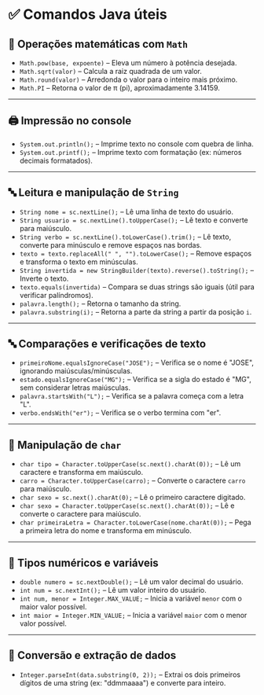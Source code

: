 # ✅ Comandos Java úteis

## 🔢 Operações matemáticas com `Math`
- `Math.pow(base, expoente)` – Eleva um número à potência desejada.
- `Math.sqrt(valor)` – Calcula a raiz quadrada de um valor.
- `Math.round(valor)` – Arredonda o valor para o inteiro mais próximo.
- `Math.PI` – Retorna o valor de π (pi), aproximadamente 3.14159.

---

## 🖨️ Impressão no console
- `System.out.println();` – Imprime texto no console com quebra de linha.
- `System.out.printf();` – Imprime texto com formatação (ex: números decimais formatados).

---

## 🔤 Leitura e manipulação de `String`
- `String nome = sc.nextLine();` – Lê uma linha de texto do usuário.
- `String usuario = sc.nextLine().toUpperCase();` – Lê texto e converte para maiúsculo.
- `String verbo = sc.nextLine().toLowerCase().trim();` – Lê texto, converte para minúsculo e remove espaços nas bordas.
- `texto = texto.replaceAll(" ", "").toLowerCase();` – Remove espaços e transforma o texto em minúsculas.
- `String invertida = new StringBuilder(texto).reverse().toString();` – Inverte o texto.
- `texto.equals(invertida)` – Compara se duas strings são iguais (útil para verificar palíndromos).
- `palavra.length();` – Retorna o tamanho da string.
- `palavra.substring(i);` – Retorna a parte da string a partir da posição `i`.

---

## 🔤 Comparações e verificações de texto
- `primeiroNome.equalsIgnoreCase("JOSE");` – Verifica se o nome é "JOSE", ignorando maiúsculas/minúsculas.
- `estado.equalsIgnoreCase("MG");` – Verifica se a sigla do estado é "MG", sem considerar letras maiúsculas.
- `palavra.startsWith("L");` – Verifica se a palavra começa com a letra "L".
- `verbo.endsWith("er");` – Verifica se o verbo termina com "er".

---

## 🔡 Manipulação de `char`
- `char tipo = Character.toUpperCase(sc.next().charAt(0));` – Lê um caractere e transforma em maiúsculo.
- `carro = Character.toUpperCase(carro);` – Converte o caractere `carro` para maiúsculo.
- `char sexo = sc.next().charAt(0);` – Lê o primeiro caractere digitado.
- `char sexo = Character.toUpperCase(sc.next().charAt(0));` – Lê e converte o caractere para maiúsculo.
- `char primeiraLetra = Character.toLowerCase(nome.charAt(0));` – Pega a primeira letra do nome e transforma em minúsculo.

---

## 🔢 Tipos numéricos e variáveis
- `double numero = sc.nextDouble();` – Lê um valor decimal do usuário.
- `int num = sc.nextInt();` – Lê um valor inteiro do usuário.
- `int num, menor = Integer.MAX_VALUE;` – Inicia a variável `menor` com o maior valor possível.
- `int maior = Integer.MIN_VALUE;` – Inicia a variável `maior` com o menor valor possível.

---

## 🔄 Conversão e extração de dados
- `Integer.parseInt(data.substring(0, 2));` – Extrai os dois primeiros dígitos de uma string (ex: "ddmmaaaa") e converte para inteiro.
